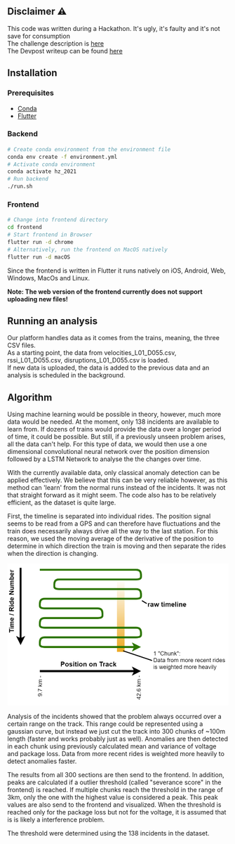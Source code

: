 ## Disclaimer ⚠️
This code was written during a Hackathon. It's ugly, it's faulty and it's not save for consumption  
The challenge description is [here](doc/Workshop_Siemens_Mobility_20210924.pdf)   
The Devpost writeup can be found [here](https://devpost.com/software/zsl90-predictive-maintenance-platform)

## Installation

### Prerequisites
- [Conda](https://docs.anaconda.com/anaconda/install/index.html)
- [Flutter](https://flutter.dev/docs/get-started/install)

### Backend
```bash
# Create conda environment from the environment file
conda env create -f environment.yml
# Activate conda environment
conda activate hz_2021
# Run backend
./run.sh
```

### Frontend
```bash
# Change into frontend directory
cd frontend
# Start frontend in Browser
flutter run -d chrome
# Alternatively, run the frontend on MacOS natively
flutter run -d macOS
```
Since the frontend is written in Flutter it runs natively on iOS, Android, Web, Windows, MacOs and Linux.

**Note: The web version of the frontend currently does not support uploading new files!**

## Running an analysis
Our platform handles data as it comes from the trains, meaning, the three CSV files.     
As a starting point, the data from velocities_L01_D055.csv, rssi_L01_D055.csv, disruptions_L01_D055.csv is loaded.    
If new data is uploaded, the data is added to the previous data and an analysis is scheduled in the background.



## Algorithm

Using machine learning would be possible in theory, however, much more data would be needed. At the moment, only 138 incidents are available to learn from. If dozens of trains would provide the data over a longer period of time, it could be possible. But still, if a previously unseen problem arises, all the data can't help. For this type of data, we would then use a one dimensional convolutional neural network over the position dimension followed by a LSTM Network to analyse the the changes over time.

With the currently available data, only classical anomaly detection can be applied effectively. We believe that this can be very reliable however, as this method can 'learn' from the normal runs instead of the incidents. It was not that straight forward as it might seem. The code also has to be relatively efficient, as the dataset is quite large. 

First, the timeline is separated into individual rides. The position signal seems to be read from a GPS and can therefore have fluctuations and the train does necessarily always drive all the way to the last station. For this reason, we used the moving average of the derivative of the position to determine in which direction the train is moving and then separate the rides when the direction is changing. 

![dataOverview](.\doc\dataOverview.png)



Analysis of the incidents showed that the problem always occurred over a certain range on the track. This range could be represented using a gaussian curve, but instead we just cut the track into 300 chunks of ~100m length (faster and works probably just as well). Anomalies are then detected in each chunk using previously calculated mean and variance of voltage and package loss. Data from more recent rides is weighted more heavily to detect anomalies faster.

The results from all 300 sections are then send to the frontend. In addition, peaks are calculated if a outlier threshold (called "severance score" in the frontend) is reached. If multiple chunks reach the threshold in the range of 3km, only the one with the highest value is considered a peak. This peak values are also send to the frontend and visualized. When the threshold is reached only for the package loss but not for the voltage, it is assumed that is is likely a interference problem.

The threshold were determined using the 138 incidents in the dataset.
